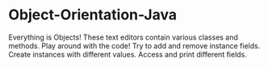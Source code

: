 # Object-Orientation-Java
Everything is Objects!
These text editors contain various classes and methods. Play around with the code!  Try to add and remove instance fields. Create instances with different values. Access and print different fields.
